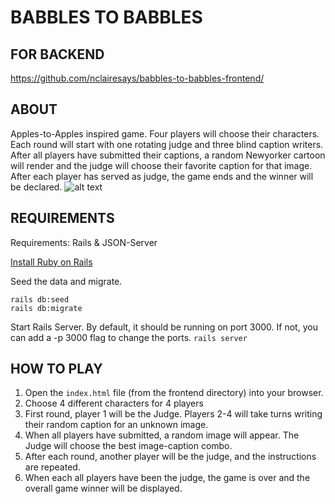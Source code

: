 # BABBLES TO BABBLES

## FOR BACKEND

<https://github.com/nclairesays/babbles-to-babbles-frontend/>

## ABOUT

Apples-to-Apples inspired game.
Four players will choose their characters. Each round will start with one rotating judge and three blind caption writers. After all players have submitted their captions, a random Newyorker cartoon will render and the judge will choose their favorite caption for that image. After each player has served as judge, the game ends and the winner will be declared.
![alt text](https://imgc.artprintimages.com/img/print/two-cave-people-ask-whether-a-cave-drawing-needs-a-caption-title-it-beg-new-yorker-cartoon_u-l-pysh070.jpg?h=900&w=900)

## REQUIREMENTS

Requirements: Rails & JSON-Server

[Install Ruby on Rails](https://guides.rubyonrails.org/v5.0/getting_started.html#installing-rails)

Seed the data and migrate.
```
rails db:seed
rails db:migrate
```

Start Rails Server. By default, it should be running on port 3000. If not, you can add a -p 3000 flag to change the ports. 
```rails server```



## HOW TO PLAY

1. Open the ```index.html``` file (from the frontend directory) into your browser. 
2. Choose 4 different characters for 4 players 
3. First round, player 1 will be the Judge. Players 2-4 will take turns writing their random caption for an unknown image.
4. When all players have submitted, a random image will appear. The Judge will choose the best image-caption combo.
5. After each round, another player will be the judge, and the instructions are repeated.
6. When each all players have been the judge, the game is over and the overall game winner will be displayed.

